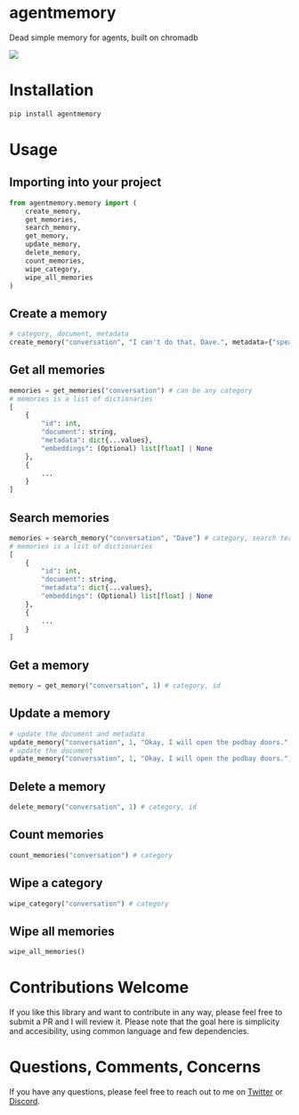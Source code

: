 # agentmemory

Dead simple memory for agents, built on chromadb

<img src="resources/image.jpg">

# Installation

```bash
pip install agentmemory
```

# Usage

## Importing into your project

```python
from agentmemory.memory import (
    create_memory,
    get_memories,
    search_memory,
    get_memory,
    update_memory,
    delete_memory,
    count_memories,
    wipe_category,
    wipe_all_memories
)
```

## Create a memory

```python
# category, document, metadata
create_memory("conversation", "I can't do that, Dave.", metadata={"speaker": "HAL", "some_other_key": "some value, could be a number or string"})
```

## Get all memories

```python
memories = get_memories("conversation") # can be any category
# memories is a list of dictionaries
[
    {
        "id": int,
        "document": string,
        "metadata": dict{...values},
        "embeddings": (Optional) list[float] | None
    },
    {
        ...
    }
]
```

## Search memories

```python
memories = search_memory("conversation", "Dave") # category, search term
# memories is a list of dictionaries
[
    {
        "id": int,
        "document": string,
        "metadata": dict{...values},
        "embeddings": (Optional) list[float] | None
    },
    {
        ...
    }
]
```

## Get a memory

```python
memory = get_memory("conversation", 1) # category, id
```

## Update a memory

```python
# update the document and metadata
update_memory("conversation", 1, "Okay, I will open the podbay doors.", { "speaker": "HAL", "sentiment": "positive" }) # category, id, new document
# update the document
update_memory("conversation", 1, "Okay, I will open the podbay doors.") # category, id, new document
```

## Delete a memory

```python
delete_memory("conversation", 1) # category, id
```

## Count memories

```python
count_memories("conversation") # category
```

## Wipe a category

```python
wipe_category("conversation") # category
```

## Wipe all memories

```python
wipe_all_memories()
```

# Contributions Welcome

If you like this library and want to contribute in any way, please feel free to submit a PR and I will review it. Please note that the goal here is simplicity and accesibility, using common language and few dependencies.

# Questions, Comments, Concerns

If you have any questions, please feel free to reach out to me on [Twitter](https://twitter.com/spatialweeb) or [Discord](@new.moon).
